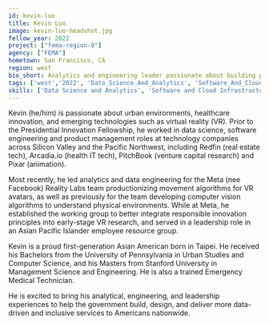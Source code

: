 ```yaml
---
id: kevin-luo
title: Kevin Luo
image: kevin-luo-headshot.jpg
fellow_year: 2022
project: ["fema-region-9"]
agency: ["FEMA"]
hometown: San Francisco, CA
region: west
bio_short: Analytics and engineering leader passionate about building products and teams.
tags: ['west','2022', 'Data_Science_And_Analytics', 'Software_And_Cloud_Infrastructure']
skills: ['Data Science and Analytics', 'Software and Cloud Infrastructure']
---
```


Kevin (he/him) is passionate about urban environments, healthcare innovation, and emerging technologies such as virtual reality (VR). Prior to the Presidential Innovation Fellowship, he worked in data science, software engineering and product management roles at technology companies across Silicon Valley and the Pacific Northwest, including Redfin (real estate tech), Arcadia.io (health IT tech), PitchBook (venture capital research) and Pixar (animation).

Most recently, he led analytics and data engineering for the Meta (nee Facebook) Reality Labs team productionizing movement algorithms for VR avatars, as well as previously for the team developing computer vision algorithms to understand physical environments. While at Meta, he established the working group to better integrate responsible innovation principles into early-stage VR research, and served in a leadership role in an Asian Pacific Islander employee resource group. 

Kevin is a proud first-generation Asian American born in Taipei. He received his Bachelors from the University of Pennsylvania in Urban Studies and Computer Science, and his Masters from Stanford University in Management Science and Engineering. He is also a trained Emergency Medical Technician.

He is excited to bring his analytical, engineering, and leadership experiences to help the government build, design, and deliver more data-driven and inclusive services to Americans nationwide.
